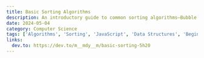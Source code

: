```yaml
---
title: Basic Sorting Algorithms
description: An introductory guide to common sorting algorithms—Bubble Sort, Selection Sort, and Insertion Sort—explained with examples in JavaScript.
date: 2024-05-04
category: Computer Science
tags: ['Algorithms', 'Sorting', 'JavaScript', 'Data Structures', 'Beginner']
links:
  dev.to: https://dev.to/m__mdy__m/basic-sorting-5h20
---
```

